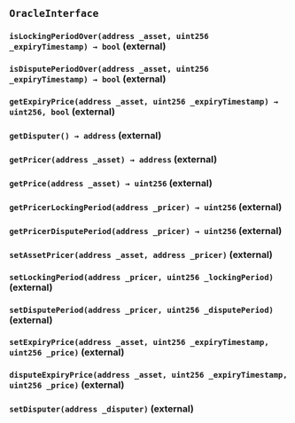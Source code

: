 ## `OracleInterface`






### `isLockingPeriodOver(address _asset, uint256 _expiryTimestamp) → bool` (external)





### `isDisputePeriodOver(address _asset, uint256 _expiryTimestamp) → bool` (external)





### `getExpiryPrice(address _asset, uint256 _expiryTimestamp) → uint256, bool` (external)





### `getDisputer() → address` (external)





### `getPricer(address _asset) → address` (external)





### `getPrice(address _asset) → uint256` (external)





### `getPricerLockingPeriod(address _pricer) → uint256` (external)





### `getPricerDisputePeriod(address _pricer) → uint256` (external)





### `setAssetPricer(address _asset, address _pricer)` (external)





### `setLockingPeriod(address _pricer, uint256 _lockingPeriod)` (external)





### `setDisputePeriod(address _pricer, uint256 _disputePeriod)` (external)





### `setExpiryPrice(address _asset, uint256 _expiryTimestamp, uint256 _price)` (external)





### `disputeExpiryPrice(address _asset, uint256 _expiryTimestamp, uint256 _price)` (external)





### `setDisputer(address _disputer)` (external)






